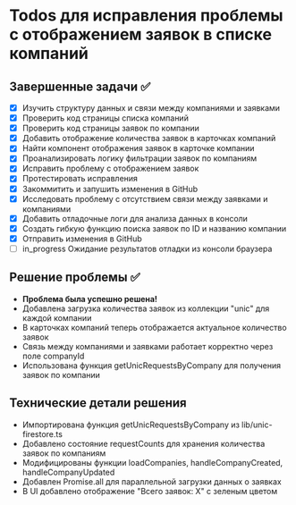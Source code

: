 # Todos для исправления проблемы с отображением заявок в списке компаний

## Завершенные задачи ✅

- [x] Изучить структуру данных и связи между компаниями и заявками
- [x] Проверить код страницы списка компаний
- [x] Проверить код страницы заявок по компании
- [x] Добавить отображение количества заявок в карточках компаний
- [x] Найти компонент отображения заявок в карточке компании
- [x] Проанализировать логику фильтрации заявок по компаниям
- [x] Исправить проблему с отображением заявок
- [x] Протестировать исправления
- [x] Закоммитить и запушить изменения в GitHub
- [x] Исследовать проблему с отсутствием связи между заявками и компаниями
- [x] Добавить отладочные логи для анализа данных в консоли
- [x] Создать гибкую функцию поиска заявок по ID и названию компании
- [x] Отправить изменения в GitHub
- [ ] in_progress Ожидание результатов отладки из консоли браузера

## Решение проблемы ✅
- **Проблема была успешно решена!**
- Добавлена загрузка количества заявок из коллекции "unic" для каждой компании
- В карточках компаний теперь отображается актуальное количество заявок
- Связь между компаниями и заявками работает корректно через поле companyId
- Использована функция getUnicRequestsByCompany для получения заявок по компании

## Технические детали решения
- Импортирована функция getUnicRequestsByCompany из lib/unic-firestore.ts
- Добавлено состояние requestCounts для хранения количества заявок по компаниям
- Модифицированы функции loadCompanies, handleCompanyCreated, handleCompanyUpdated
- Добавлен Promise.all для параллельной загрузки данных о заявках
- В UI добавлено отображение "Всего заявок: X" с зеленым цветом
